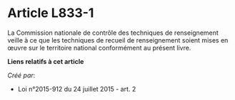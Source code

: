 # Article L833-1

La Commission nationale de contrôle des techniques de renseignement veille à ce que les techniques de recueil de
renseignement soient mises en œuvre sur le territoire national conformément au présent livre.

**Liens relatifs à cet article**

_Créé par_:

  - Loi n°2015-912 du 24 juillet 2015 - art. 2
